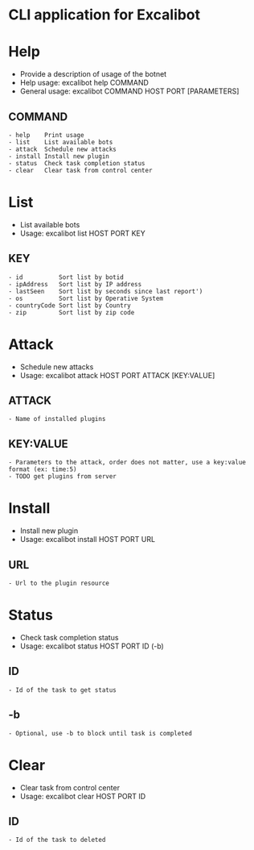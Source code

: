 # CLI application for Excalibot

# Help
- Provide a description of usage of the botnet
- Help usage: excalibot help COMMAND
- General usage: excalibot COMMAND HOST PORT [PARAMETERS]

## COMMAND
```
- help    Print usage
- list    List available bots
- attack  Schedule new attacks
- install Install new plugin
- status  Check task completion status
- clear   Clear task from control center
```

# List
- List available bots
- Usage: excalibot list HOST PORT KEY

## KEY
```
- id          Sort list by botid
- ipAddress   Sort list by IP address
- lastSeen    Sort list by seconds since last report')
- os          Sort list by Operative System
- countryCode Sort list by Country
- zip         Sort list by zip code
```

# Attack
- Schedule new attacks
- Usage: excalibot attack HOST PORT ATTACK [KEY:VALUE]

## ATTACK
```
- Name of installed plugins
```

## KEY:VALUE
```
- Parameters to the attack, order does not matter, use a key:value format (ex: time:5)
- TODO get plugins from server
```

# Install
- Install new plugin
- Usage: excalibot install HOST PORT URL

## URL
```
- Url to the plugin resource
```

# Status
- Check task completion status
- Usage: excalibot status HOST PORT ID (-b)

## ID
```
- Id of the task to get status
```

## -b
```
- Optional, use -b to block until task is completed
```

# Clear
- Clear task from control center
- Usage: excalibot clear HOST PORT ID

## ID
```
- Id of the task to deleted
```
